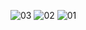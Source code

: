![03](https://github.com/user-attachments/assets/c649e350-f8e6-4aa0-9434-6bc1af47ca80)
![02](https://github.com/user-attachments/assets/4e069938-a6e5-40db-b828-62abfb0cc10e)
![01](https://github.com/user-attachments/assets/8e1dc02a-3956-4fa2-858c-c43887f6b495)
